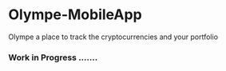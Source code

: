 # Olympe-MobileApp
 Olympe a place to track the cryptocurrencies and your portfolio
### Work in Progress .......

